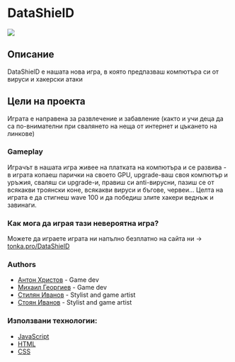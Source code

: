 
# DataShielD

![](https://media.discordapp.net/attachments/1082725043861213275/1083906108592226384/Slide1.PNG?width=1179&height=663)


## Описание
DataShielD е нашата нова игра, в която предпазваш компютъра си от вируси и хакерски атаки
## Цели на проекта
Играта е направена за развлечение и забавление (както и учи деца да са по-внимателни при свалянето на неща от интернет и цъкането на линкове)
### Gameplay
Играчът в нашата игра живее на платката на компютъра и се развива - в играта копаеш парички на своето GPU, upgrade-ваш своя компютър и уръжия, сваляш си upgradе-и, правиш си anti-вирусни, пазиш се от всякакви троянски коне, всякакви вируси и бъгове, червеи... Целта на играта е да стигнеш wave 100 и да победиш злите хакери веднъж и завинаги.
### Как мога да играя тази невероятна игра?
Можете да играете играта ни напълно безплатно на сайта ни -> [tonka.pro/DataShielD](https://tonka.pro/DataShielD)
### Authors

- [Антон Христов](https://www.github.com/DebelToni) - Game dev
- [Михаил Георгиев](https://www.github.com/Misho12345) - Game dev
- [Стилян Иванов](https://www.github.com/StilyanI) - Stylist and game artist
- [Стоян Иванов](https://www.github.com/ToonLoL) - Stylist and game artist


### Използвани технологии:
- [JavaScript](https://www.javascript.com)
- [HTML](https://html.com)
- [CSS](https://www.w3.org/Style/CSS/Overview.en.html)
